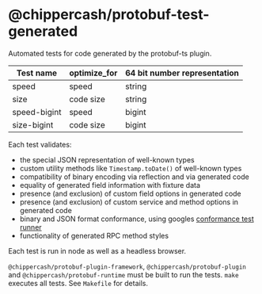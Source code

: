 @chippercash/protobuf-test-generated
===========================

Automated tests for code generated by the protobuf-ts plugin. 

| Test name     | optimize_for  | 64 bit number representation  |
|---------------|---------------|-------------------------------|
| speed         | speed         |                        string |
| size          | code size     |                        string |
| speed-bigint  | speed         |                        bigint |
| size-bigint   | code size     |                        bigint |


Each test validates:
- the special JSON representation of well-known types
- custom utility methods like `Timestamp.toDate()` of well-known types
- compatibility of binary encoding via reflection and via generated code
- equality of generated field information with fixture data
- presence (and exclusion) of custom field options in generated code
- presence (and exclusion) of custom service and method options in generated code
- binary and JSON format conformance, using googles [conformance test runner](https://github.com/protocolbuffers/protobuf/blob/3.12.x/conformance/README.md) 
- functionality of generated RPC method styles

Each test is run in node as well as a headless browser.

`@chippercash/protobuf-plugin-framework`, `@chippercash/protobuf-plugin` and `@chippercash/protobuf-runtime` 
must be built to run the tests. `make` executes all tests. See `Makefile` 
for details. 
